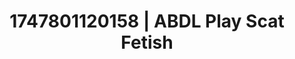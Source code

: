 ---
categories:
- Lesbian
- Subtle kink
- Pleasure activism
- Teasing look
- Creative kink
image: /assets/images/1747801120158.jpg
layout: post
seo:
  description: Featured content with sensual ABDL Play, Scat Fetish. HD images available.
  keywords: ABDL Play, Scat Fetish
  og_image: /assets/images/1747801120158.jpg
  schema_type: VisualArtwork
tags:
- ABDL Play
- '#1747801120158'
- Scat Fetish
title: 1747801120158 | ABDL Play Scat Fetish
---